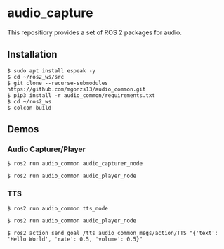 # audio_capture

This repositiory provides a set of ROS 2 packages for audio.

## Installation

```shell
$ sudo apt install espeak -y
$ cd ~/ros2_ws/src
$ git clone --recurse-submodules https://github.com/mgonzs13/audio_common.git
$ pip3 install -r audio_common/requirements.txt
$ cd ~/ros2_ws
$ colcon build
```

## Demos

### Audio Capturer/Player

```shell
$ ros2 run audio_common audio_capturer_node
```

```shell
$ ros2 run audio_common audio_player_node
```

### TTS

```shell
$ ros2 run audio_common tts_node
```

```shell
$ ros2 run audio_common audio_player_node
```

```shell
$ ros2 action send_goal /tts audio_common_msgs/action/TTS "{'text': 'Hello World', 'rate': 0.5, 'volume': 0.5}"
```
